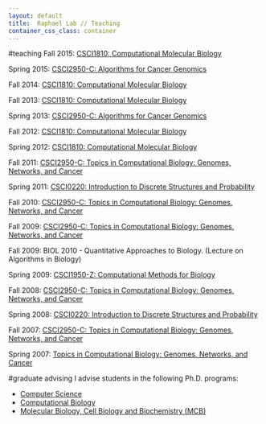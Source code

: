 ```yaml
---
layout: default
title:  Raphael Lab // Teaching
container_css_class: container
---
```


#teaching
Fall 2015:
[CSCI1810: Computational Molecular Biology](http://www.cs.brown.edu/courses/csci1810/)

Spring 2015: 
[CSCI2950-C: Algorithms for Cancer Genomics](http://cs.brown.edu/courses/csci2950-c/Spring2015/index.html)

Fall 2014:
[CSCI1810: Computational Molecular Biology](http://www.cs.brown.edu/courses/csci1810/)

Fall 2013:
[CSCI1810: Computational Molecular Biology](http://www.cs.brown.edu/courses/csci1810/)

Spring 2013:
[CSCI2950-C: Algorithms	for Cancer Genomics](http://cs.brown.edu/courses/csci2950-c/Spring2013/index.html)

Fall 2012:
[CSCI1810: Computational Molecular Biology](http://www.cs.brown.edu/courses/csci1810/)

Spring 2012:
[CSCI1810: Computational Molecular Biology](http://www.cs.brown.edu/courses/csci1810/)

Fall 2011:
[CSCI2950-C: Topics in Computational Biology: Genomes, Networks, and Cancer](http://www.cs.brown.edu/courses/csci2950-c/Fall2011/index.html)

Spring 2011:
[CSCI0220: Introduction to Discrete Structures and Probability](http://www.cs.brown.edu/courses/csci0220/)

Fall 2010:
[CSCI2950-C: Topics in Computational Biology: Genomes, Networks, and Cancer](http://www.cs.brown.edu/courses/csci2950-c/Fall2010/index.html)

Fall 2009:
[CSCI2950-C: Topics in Computational Biology: Genomes, Networks, and Cancer](http://www.cs.brown.edu/courses/csci2950-c/Fall2009)

Fall 2009:
BIOL 2010 - Quantitative Approaches to Biology. (Lecture on Algorithms in Biology)

Spring 2009:
[CSCI1950-Z: Computational Methods for Biology](http://www.cs.brown.edu/courses/csci1950-z/)

Fall 2008:
[CSCI2950-C: Topics in Computational Biology: Genomes, Networks, and Cancer](http://www.cs.brown.edu/courses/csci2950-c/Fall2008/index.html)

Spring 2008:
[CSCI0220: Introduction to Discrete Structures and Probability](http://www.cs.brown.edu/courses/csci0220/)

Fall 2007:
[CSCI2950-C: Topics in Computational Biology: Genomes, Networks, and Cancer](http://cs.brown.edu/courses/csci2950-c/Fall2007/)


Spring 2007:
[Topics in Computational Biology: Genomes, Networks, and Cancer](http://cs.brown.edu/courses/csci2950-c/Spring2007/)

#graduate advising
I advise students in the following Ph.D. programs:

* [Computer Science](http://www.cs.brown.edu/grad/)
* [Computational Biology](http://www.brown.edu/Research/CCMB/PhD.htm)
* [Molecular Biology, Cell Biology and Biochemistry (MCB)](http://www.brown.edu/Departments/Molecular_Biology/Grad_Program/)

